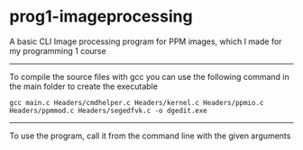 # prog1-imageprocessing

A basic CLI Image processing program for PPM images, which I made for my programming 1 course

---




To compile the source files with gcc you can use the following command in the main folder to create the executable

```
gcc main.c Headers/cmdhelper.c Headers/kernel.c Headers/ppmio.c Headers/ppmmod.c Headers/segedfvk.c -o dgedit.exe
```

---
To use the program, call it from the command line with the given arguments
